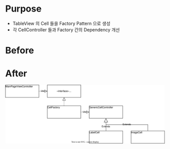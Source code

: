 # Purpose
- TableView 의 Cell 들을 Factory Pattern 으로 생성
- 각 CellController 들과 Factory 간의 Dependency 개선


# Before


# After
<img src="https://github.com/taitty/SwiftPractice/blob/master/myTableViewFactory/class-layout.drawio.svg">
